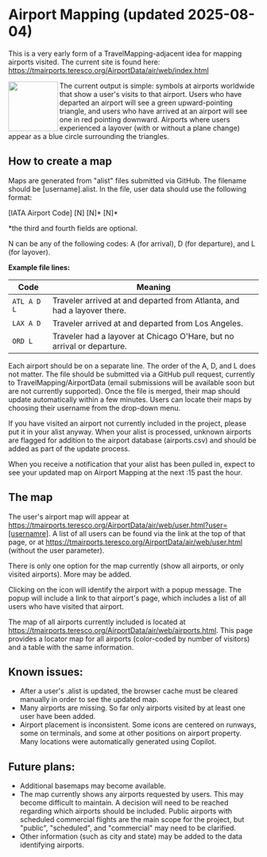 # Airport Mapping (updated 2025-08-04)

This is a very early form of a TravelMapping-adjacent idea for mapping airports visited. The current site is found here: https://tmairports.teresco.org/AirportData/air/web/index.html

<img align="left" width="100" height="100" src="[https://travelmapping.github.io/AirportData/LAX.png](https://github.com/TravelMapping/AirportData/blob/master/LAX.png?raw=true)"> The current output is simple: symbols at airports worldwide that show a user's visits to that airport. Users who have departed an airport will see a green upward-pointing triangle, and users who have arrived at an airport will see one in red pointing downward. Airports where users experienced a layover (with or without a plane change) appear as a blue circle surrounding the triangles.

## How to create a map

Maps are generated from "alist" files submitted via GitHub. The filename should be [username].alist. In the file, user data should use the following format:

[IATA Airport Code] [N] [N]* [N]*

*the third and fourth fields are optional.

N can be any of the following codes: A (for arrival), D (for departure), and L (for layover).

**Example file lines:**

| Code       | Meaning                                                                 |
|------------|-------------------------------------------------------------------------|
| `ATL A D L`| Traveler arrived at and departed from Atlanta, and had a layover there. |
| `LAX A D`  | Traveler arrived at and departed from Los Angeles.                      |
| `ORD L`    | Traveler had a layover at Chicago O'Hare, but no arrival or departure.  |

Each airport should be on a separate line. The order of the A, D, and L does not matter. The file should be submitted via a GitHub pull request, currently to TravelMapping/AirportData (email submissions will be available soon but are not currently supported). Once the file is merged, their map should update automatically within a few minutes. Users can locate their maps by choosing their username from the drop-down menu.

If you have visited an airport not currently included in the project, please put it in your alist anyway. When your alist is processed, unknown airports are flagged for addition to the airport database (airports.csv) and should be added as part of the update process.

When you receive a notification that your alist has been pulled in, expect to see your updated map on Airport Mapping at the next :15 past the hour.

## The map

The user's airport map will appear at https://tmairports.teresco.org/AirportData/air/web/user.html?user=[usernamre]. A list of all users can be found via the link at the top of that page, or at https://tmairports.teresco.org/AirportData/air/web/user.html (without the user parameter).

There is only one option for the map currently (show all airports, or only visited airports). More may be added.

Clicking on the icon will identify the airport with a popup message. The popup will include a link to that airport's page, which includes a list of all users who have visited that airport.

The map of all airports currently included is located at https://tmairports.teresco.org/AirportData/air/web/airports.html. This page provides a locator map for all airports (color-coded by number of visitors) and a table with the same information.

## Known issues:

* After a user's .alist is updated, the browser cache must be cleared manually in order to see the updated map.
* Many airports are missing. So far only airports visited by at least one user have been added.
* Airport placement is inconsistent. Some icons are centered on runways, some on terminals, and some at other positions on airport property. Many locations were automatically generated using Copilot.

## Future plans:

* Additional basemaps may become available.
* The map currently shows any airports requested by users. This may become difficult to maintain. A decision will need to be reached regarding which airports should be included. Public airports with scheduled commercial flights are the main scope for the project, but "public", "scheduled", and "commercial" may need to be clarified.
* Other information (such as city and state) may be added to the data identifying airports.
